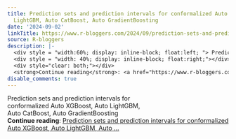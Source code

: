 ```yaml
---
title: Prediction sets and prediction intervals for conformalized Auto XGBoost, Auto
  LightGBM, Auto CatBoost, Auto GradientBoosting
date: '2024-09-02'
linkTitle: https://www.r-bloggers.com/2024/09/prediction-sets-and-prediction-intervals-for-conformalized-auto-xgboost-auto-lightgbm-auto-catboost-auto-gradientboosting/
source: R-bloggers
description: |-
  <div style = "width:60%; display: inline-block; float:left; "> Prediction sets and prediction intervals for conformalized Auto XGBoost, Auto LightGBM, Auto CatBoost, Auto GradientBoosting</div>
  <div style = "width: 40%; display: inline-block; float:right;"></div>
  <div style="clear: both;"></div>
  <strong>Continue reading</strong>: <a href="https://www.r-bloggers.com/2024/09/prediction-sets-and-prediction-intervals-for-conformalized-auto-xgboost-auto-lightgbm-auto-catboost-auto-gradientboosting/">Prediction sets and prediction intervals for conformalized Auto XGBoost, Auto LightGBM, Auto ...
disable_comments: true
---
```

<div style = "width:60%; display: inline-block; float:left; "> Prediction sets and prediction intervals for conformalized Auto XGBoost, Auto LightGBM, Auto CatBoost, Auto GradientBoosting</div>
<div style = "width: 40%; display: inline-block; float:right;"></div>
<div style="clear: both;"></div>
<strong>Continue reading</strong>: <a href="https://www.r-bloggers.com/2024/09/prediction-sets-and-prediction-intervals-for-conformalized-auto-xgboost-auto-lightgbm-auto-catboost-auto-gradientboosting/">Prediction sets and prediction intervals for conformalized Auto XGBoost, Auto LightGBM, Auto ...